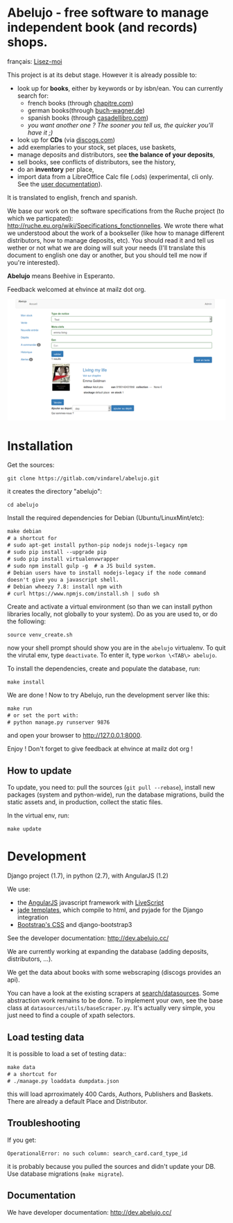Abelujo - free software to manage independent book (and records) shops.
=======================================================================

français: [Lisez-moi](https://gitlab.com/vindarel/abelujo/blob/master/README_fr.md "README en français")

This project is at its debut stage. However it is already possible to:

-   look up for **books**, either by keywords or by isbn/ean. You can currently search for:
    * french books (through [chapitre.com](http://www.chapitre.com/))
    * german books(through [buch-wagner.de](http://www.buch-wagner.de))
    * spanish books (through [casadellibro.com](http://www.casadellibro.com))
    * *you want another one ? The sooner you tell us, the quicker you'll have it ;)*
-   look up for **CDs** (via [discogs.com](http://www.discogs.com/))
-   add exemplaries to your stock, set places, use baskets,
-   manage deposits and distributors, see **the balance of your deposits**,
-   sell books, see conflicts of distributors, see the history,
-   do an **inventory** per place,
-   import data from a LibreOffice Calc file (.ods) (experimental, cli only. See the [user documentation](doc/user/index.rst "user doc")).

It is translated to english, french and spanish.

We base our work on the software specifications from the Ruche project
(to which we particpated):
<http://ruche.eu.org/wiki/Specifications_fonctionnelles>. We wrote there
what we understood about the work of a bookseller (like how to manage
different distributors, how to manage deposits, etc). You should read it
and tell us wether or not what we are doing will suit your needs (I'll
translate this document to english one day or another, but you should
tell me now if you're interested).

**Abelujo** means Beehive in Esperanto.

Feedback welcomed at ehvince at mailz dot org.

![looking for a registered card](doc/abelujo-collection.png)

Installation
============

Get the sources:

    git clone https://gitlab.com/vindarel/abelujo.git

it creates the directory "abelujo":

    cd abelujo

Install the required dependencies for Debian (Ubuntu/LinuxMint/etc):

    make debian
    # a shortcut for
    # sudo apt-get install python-pip nodejs nodejs-legacy npm
    # sudo pip install --upgrade pip
	# sudo pip install virtualenvwrapper
	# sudo npm install gulp -g  # a JS build system.
    # Debian users have to install nodejs-legacy if the node command doesn't give you a javascript shell.
    # Debian wheezy 7.8: install npm with
    # curl https://www.npmjs.com/install.sh | sudo sh

Create and activate a virtual environment (so than we can install python
libraries locally, not globally to your system). Do as you are used to,
or do the following:

    source venv_create.sh

now your shell prompt should show you are in the `abelujo`
virtualenv. To quit the virutal env, type `deactivate`. To enter it,
type `workon \<TAB\> abelujo`.


To install the dependencies, create and populate the database, run:

    make install

We are done ! Now to try Abelujo, run the development server like this:

    make run
    # or set the port with:
    # python manage.py runserver 9876

and open your browser to <http://127.0.0.1:8000>.

Enjoy ! Don't forget to give feedback at ehvince at mailz dot org !

How to update
-------------

To update, you need to: pull the sources (`git pull --rebase`),
install new packages (system and python-wide), run the database
migrations, build the static assets and, in production, collect the
static files.

In the virtual env, run:

    make update

Development
===========

Django project (1.7), in python (2.7), with AngularJS (1.2)

We use:

- the [AngularJS](https://angularjs.org/) javascript framework with
    [LiveScript](http://livescript.net)
-   [jade templates](http://jade-lang.com/), which compile to html,
    and pyjade for the Django integration
-   [Bootstrap's CSS](http://getbootstrap.com) and django-bootstrap3

See the developer documentation: http://dev.abelujo.cc/

We are currently working at expanding the database (adding deposits,
distributors, …).

We get the data about books with some webscraping (discogs provides an
api).

You can have a look at the existing scrapers at
[search/datasources](search/datasources/). Some abstraction work
remains to be done. To implement your own, see the base class at
`datasources/utils/baseScraper.py`. It's actually very simple, you
just need to find a couple of xpath selectors.


Load testing data
-----------------

It is possible to load a set of testing data::

    make data
    # a shortcut for
    # ./manage.py loaddata dumpdata.json

this will load aprroximately 400 Cards, Authors, Publishers and
Baskets. There are already a default Place and Distributor.

Troubleshooting
---------------

If you get:

    OperationalError: no such column: search_card.card_type_id

it is probably because you pulled the sources and didn't update your
DB. Use database migrations (`make migrate`).

Documentation
-------------

We have developer documentation: http://dev.abelujo.cc/
